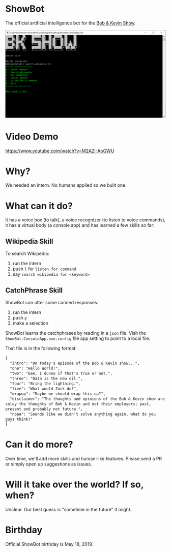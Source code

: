 # ShowBot

The official artificial intelligence bot for the [Bob & Kevin Show](https://bobandkevin.show/).

![Selfie](https://github.com/kgiszewski/ShowBot/blob/master/assets/showbot.jpg)

# Video Demo

https://www.youtube.com/watch?v=M2A2I-AoGWU

# Why?

We needed an intern. No humans applied so we built one.

# What can it do?

It has a voice box (to talk), a voice recognizer (to listen to voice commands), it has a virtual body (a console app) and has learned a few  skills so far:

## Wikipedia Skill
To search Wikipedia:

1) run the intern
2) push `l` for `listen for command`
3) say `search wikipedia for <keyword>`

## CatchPhrase Skill
ShowBot can utter some canned responses:

1) run the intern
2) push `p`
3) make a selection

ShowBot learns the catchphrases by reading in a `json` file. Visit the `ShowBot.ConsoleApp.exe.config` file app setting to point to a local file.

That file is in the following format:

```
{
  "intro": "On today's episode of the Bob & Kevin show...",
  "one": "Hello World!",
  "two": "Gee, I dunno if that's true or not.",
  "three": "Data is the new oil.",
  "four": "Bring the lightning.",
  "five": "What would Zuck do?",
  "wrapup": "Maybe we should wrap this up?",
  "disclaimer": "The thoughts and opinions of the Bob & Kevin show are soley the thoughts of Bob & Kevin and not their employers; past, present and probably not future.",
  "nope": "Sounds like we didn't solve anything again, what do you guys think?"
}
```

# Can it do more?

Over time, we'll add more skills and human-like features. Please send a PR or simply open up suggestions as issues.

# Will it take over the world? If so, when?

Unclear. Our best guess is "sometime in the future" it might.

# Birthday
Official ShowBot birthday is May 18, 2019.
